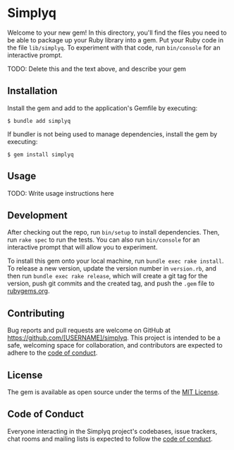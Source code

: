 # Simplyq

Welcome to your new gem! In this directory, you'll find the files you need to be able to package up your Ruby library into a gem. Put your Ruby code in the file `lib/simplyq`. To experiment with that code, run `bin/console` for an interactive prompt.

TODO: Delete this and the text above, and describe your gem

## Installation

Install the gem and add to the application's Gemfile by executing:

    $ bundle add simplyq

If bundler is not being used to manage dependencies, install the gem by executing:

    $ gem install simplyq

## Usage

TODO: Write usage instructions here

## Development

After checking out the repo, run `bin/setup` to install dependencies. Then, run `rake spec` to run the tests. You can also run `bin/console` for an interactive prompt that will allow you to experiment.

To install this gem onto your local machine, run `bundle exec rake install`. To release a new version, update the version number in `version.rb`, and then run `bundle exec rake release`, which will create a git tag for the version, push git commits and the created tag, and push the `.gem` file to [rubygems.org](https://rubygems.org).

## Contributing

Bug reports and pull requests are welcome on GitHub at https://github.com/[USERNAME]/simplyq. This project is intended to be a safe, welcoming space for collaboration, and contributors are expected to adhere to the [code of conduct](https://github.com/[USERNAME]/simplyq/blob/main/CODE_OF_CONDUCT.md).

## License

The gem is available as open source under the terms of the [MIT License](https://opensource.org/licenses/MIT).

## Code of Conduct

Everyone interacting in the Simplyq project's codebases, issue trackers, chat rooms and mailing lists is expected to follow the [code of conduct](https://github.com/[USERNAME]/simplyq/blob/main/CODE_OF_CONDUCT.md).
